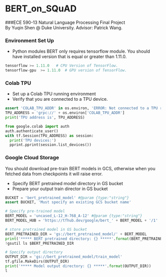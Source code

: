 # BERT_on_SQuAD
###ECE 590-13 Natural Language Processing Final Project   
By Yuqin Shen @ Duke University. Advisor: Patrick Wang.
### Environment Set Up   
- Python modules
BERT only requires tensorflow module. You should have installed version that is equal or greater than 1.11.0.
```python
tensorflow >= 1.11.0   # CPU Version of TensorFlow.    
tensorflow-gpu  >= 1.11.0  # GPU version of TensorFlow.
```   

### Colab TPU
- Set up a Colab TPU running environment
- Verify that you are connected to a TPU device.   
```python
assert 'COLAB_TPU_ADDR' in os.environ, 'ERROR: Not connected to a TPU runtime; please see the first cell in this notebook for instructions!'
TPU_ADDRESS = 'grpc://' + os.environ['COLAB_TPU_ADDR']
print('TPU address is', TPU_ADDRESS)

from google.colab import auth
auth.authenticate_user()
with tf.Session(TPU_ADDRESS) as session:
  print('TPU devices:')
  pprint.pprint(session.list_devices())
```
### Google Cloud Storage
You should download pre-train BERT models in GCS, otherwise when you fetched data from checkpoints it will raise error.
- Specify BERT pretrained model directory in GS bucket
- Prepare your output train director in GS bucket
```python
BUCKET = 'bert_pretrained_model' #@param {type:"string"}
assert BUCKET, 'Must specify an existing GCS bucket name'

# Specify pre-trained model
BERT_MODEL = 'uncased_L-12_H-768_A-12' #@param {type:"string"}
BERT_MODEL_HUB = 'https://tfhub.dev/google/bert_' + BERT_MODEL + '/1'

# store pretrained model in GS bucket
BERT_PRETRAINED_DIR = 'gs://bert_pretrained_model/' + BERT_MODEL 
print('***** BERT pretrained directory: {} *****'.format(BERT_PRETRAINED_DIR))
!gsutil ls $BERT_PRETRAINED_DIR

# Specify output directory
OUTPUT_DIR = 'gs://bert_pretrained_model/train_model'
tf.gfile.MakeDirs(OUTPUT_DIR)
print('***** Model output directory: {} *****'.format(OUTPUT_DIR))
l
```
